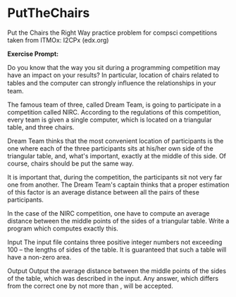 # PutTheChairs
Put the Chairs the Right Way practice problem for compsci competitions taken from ITMOx: I2CPx (edx.org)

**Exercise Prompt:**

Do you know that the way you sit during a programming competition may have an impact on your results? In particular, location of chairs related to tables and the computer can strongly inﬂuence the relationships in your team.

The famous team of three, called Dream Team, is going to participate in a competition called NIRC. According to the regulations of this competition, every team is given a single computer, which is located on a triangular table, and three chairs.

Dream Team thinks that the most convenient location of participants is the one where each of the three participants sits at his/her own side of the triangular table, and, what's important, exactly at the middle of this side. Of course, chairs should be put the same way.

It is important that, during the competition, the participants sit not very far one from another. The Dream Team's captain thinks that a proper estimation of this factor is an average distance between all the pairs of these participants.

In the case of the NIRC competition, one have to compute an average distance between the middle points of the sides of a triangular table. Write a program which computes exactly this. 

Input
The input file contains three positive integer numbers not exceeding 100 – the lengths of sides of the table. It is guaranteed that such a table will have a non-zero area.

Output
Output the average distance between the middle points of the sides of the table, which was described in the input. Any answer, which differs from the correct one by not more than , will be accepted.
